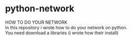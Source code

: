 # python-network
HOW TO DO YOUR NETWORK                                                                                                                                                                                                  
In this repository i wrote how to do your network on python.                                                                                                                                                            
You need download a libraries (i wrote how their install)
